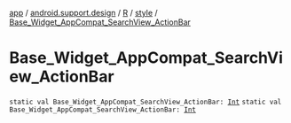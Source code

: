 [app](../../../index.md) / [android.support.design](../../index.md) / [R](../index.md) / [style](index.md) / [Base_Widget_AppCompat_SearchView_ActionBar](.)

# Base_Widget_AppCompat_SearchView_ActionBar

`static val Base_Widget_AppCompat_SearchView_ActionBar: `[`Int`](https://kotlinlang.org/api/latest/jvm/stdlib/kotlin/-int/index.html)
`static val Base_Widget_AppCompat_SearchView_ActionBar: `[`Int`](https://kotlinlang.org/api/latest/jvm/stdlib/kotlin/-int/index.html)